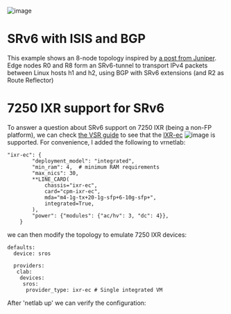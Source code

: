 ![image](https://user-images.githubusercontent.com/2031627/149630377-12daa5ac-1c78-43af-90d8-b054e479462e.png)

# SRv6 with ISIS and BGP

This example shows an 8-node topology inspired by [a post from Juniper](https://www.juniper.net/documentation/us/en/software/junos/is-is/topics/example/isis-configuring-srv6-network-programming.html).
Edge nodes R0 and R8 form an SRv6-tunnel to transport IPv4 packets between Linux hosts h1 and h2, using BGP with SRv6 extensions (and R2 as Route Reflector)

# 7250 IXR support for SRv6
To answer a question about SRv6 support on 7250 IXR (being a non-FP platform), we can check [the VSR guide](https://documentation.nokia.com/cgi-bin/dbaccessfilename.cgi/3HE17166AAADTQZZA01_V1_vSIM%20Installation%20and%20Setup%20Guide%2021.10.R1.pdf) to see that the [IXR-ec](https://onestore.nokia.com/asset/206825)
![image](https://user-images.githubusercontent.com/2031627/150256373-c52931c8-86d9-4f48-91d8-2b2def0f2dc0.png)
is supported. For convenience, I added the following to vrnetlab:
```
"ixr-ec": {
        "deployment_model": "integrated",
        "min_ram": 4,  # minimum RAM requirements
        "max_nics": 30,
        **LINE_CARD(
            chassis="ixr-ec",
            card="cpm-ixr-ec",
            mda="m4-1g-tx+20-1g-sfp+6-10g-sfp+",
            integrated=True,
        ),
        "power": {"modules": {"ac/hv": 3, "dc": 4}},
    }
```

we can then modify the topology to emulate 7250 IXR devices:
```
defaults:
  device: sros

  providers:
   clab:
    devices:
     sros:
      provider_type: ixr-ec # Single integrated VM
```

After 'netlab up' we can verify the configuration:
